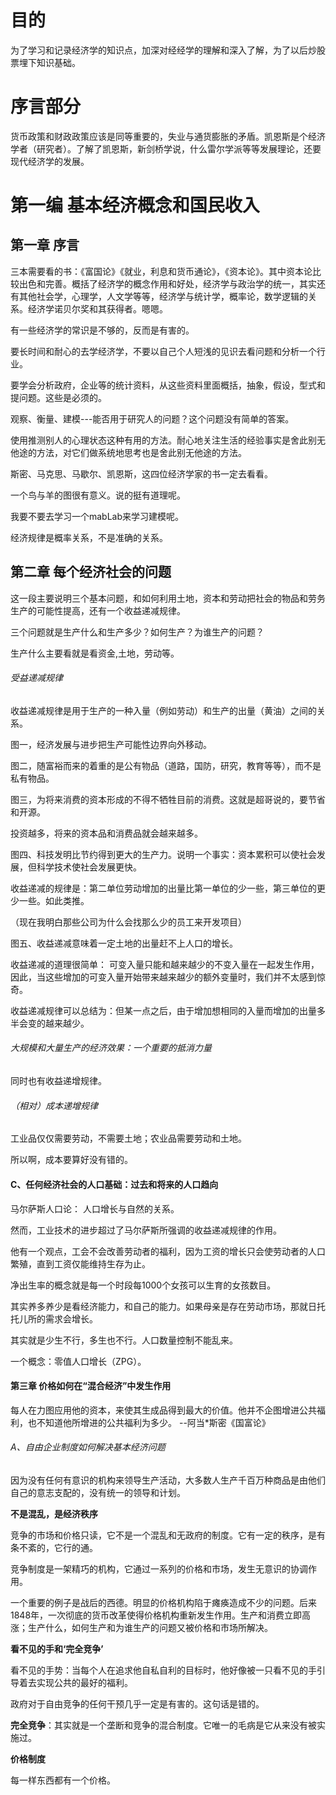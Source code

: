 # 目的 

为了学习和记录经济学的知识点，加深对经经学的理解和深入了解，为了以后炒股票埋下知识基础。

# 序言部分 

货币政策和财政政策应该是同等重要的，失业与通货膨胀的矛盾。凯恩斯是个经济学者（研究者）。了解了凯恩斯，新剑桥学说，什么雷尔学派等等发展理论，还要现代经济学的发展。

# 第一编 基本经济概念和国民收入

## 第一章 序言

三本需要看的书：《富国论》《就业，利息和货币通论》，《资本论》。其中资本论比较出色和完善。概括了经济学的概念作用和好处，经济学与政治学的统一，其实还有其他社会学，心理学，人文学等等，经济学与统计学，概率论，数学逻辑的关系。经济学诺贝尔奖和其获得者。嗯嗯。

有一些经济学的常识是不够的，反而是有害的。

要长时间和耐心的去学经济学，不要以自己个人短浅的见识去看问题和分析一个行业。

要学会分析政府，企业等的统计资料，从这些资料里面概括，抽象，假设，型式和提问题。这些是必须的。

观察、衡量、建模---能否用于研究人的问题？这个问题没有简单的答案。

使用推测别人的心理状态这种有用的方法。耐心地关注生活的经验事实是舍此别无他途的方法，对它们做系统地思考也是舍此别无他途的方法。

斯密、马克思、马歇尔、凯恩斯，这四位经济学家的书一定去看看。

一个鸟与羊的图很有意义。说的挺有道理呢。


我要不要去学习一个mabLab来学习建模呢。

经济规律是概率关系，不是准确的关系。

## 第二章 每个经济社会的问题

这一段主要说明三个基本问题，和如何利用土地，资本和劳动把社会的物品和劳务生产的可能性提高，还有一个收益递减规律。

三个问题就是生产什么和生产多少？如何生产？为谁生产的问题？

生产什么主要看就是看资金,土地，劳动等。

###### 受益递减规律

收益递减规律是用于生产的一种入量（例如劳动）和生产的出量（黄油）之间的关系。

图一，经济发展与进步把生产可能性边界向外移动。

图二，随富裕而来的着重的是公有物品（道路，国防，研究，教育等等），而不是私有物品。

图三，为将来消费的资本形成的不得不牺牲目前的消费。这就是超哥说的，要节省和开源。

投资越多，将来的资本品和消费品就会越来越多。

图四、科技发明比节约得到更大的生产力。说明一个事实：资本累积可以使社会发展，但科学技术使社会发展更快。

收益递减的规律是：第二单位劳动增加的出量比第一单位的少一些，第三单位的更少一些。如此类推。

（现在我明白那些公司为什么会找那么少的员工来开发项目）

图五、收益递减意味着一定土地的出量赶不上人口的增长。

收益递减的道理很简单：
可变入量只能和越来越少的不变入量在一起发生作用，因此，当这些增加的可变入量开始带来越来越少的额外变量时，我们并不太感到惊奇。

收益递减规律可以总结为：但某一点之后，由于增加想相同的入量而增加的出量多半会变的越来越少。

###### 大规模和大量生产的经济效果：一个重要的抵消力量

同时也有收益递增规律。

###### （相对）成本递增规律

工业品仅仅需要劳动，不需要土地；农业品需要劳动和土地。

所以啊，成本要算好没有错的。

#### C、任何经济社会的人口基础：过去和将来的人口趋向

马尔萨斯人口论：
人口增长与自然的关系。

然而，工业技术的进步超过了马尔萨斯所强调的收益递减规律的作用。

他有一个观点，工会不会改善劳动者的福利，因为工资的增长只会使劳动者的人口繁殖，直到工资仅能维持生存为止。

净出生率的概念就是每一个时段每1000个女孩可以生育的女孩数目。

其实养多养少是看经济能力，和自己的能力。如果母亲是存在劳动市场，那就日托托儿所的需求会增长。

其实就是少生不行，多生也不行。人口数量控制不能乱来。

一个概念：零值人口增长（ZPG）。

#### 第三章  价格如何在“混合经济”中发生作用

每人在力图应用他的资本，来使其生成品得到最大的价值。他并不企图增进公共福利，也不知道他所增进的公共福利为多少。  --阿当*斯密《国富论》

###### A、自由企业制度如何解决基本经济问题

因为没有任何有意识的机构来领导生产活动，大多数人生产千百万种商品是由他们自己的意志支配的，没有统一的领导和计划。

**不是混乱，是经济秩序**

竞争的市场和价格只读，它不是一个混乱和无政府的制度。它有一定的秩序，是有条不紊的，它行的通。

竞争制度是一架精巧的机构，它通过一系列的价格和市场，发生无意识的协调作用。

一个重要的例子是战后的西德。明显的价格机构陷于瘫痪造成不少的问题。后来1848年，一次彻底的货币改革使得价格机构重新发生作用。生产和消费立即高涨；生产什么，如何生产和为谁生产的问题又被价格和市场所解决。


**看不见的手和‘完全竞争’**

看不见的手势：当每个人在追求他自私自利的目标时，他好像被一只看不见的手引导着去实现公共的最好的福利。

政府对于自由竞争的任何干预几乎一定是有害的。这句话是错的。

**完全竞争**：其实就是一个垄断和竞争的混合制度。它唯一的毛病是它从来没有被实施过。

**价格制度**

每一样东西都有一个价格。
